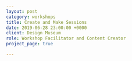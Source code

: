 ```yaml
---
layout: post
category: workshops
title: Create and Make Sessions
date: 2019-06-28 23:00:00 +0000
client: Design Museum
role: Workshop Facilitator and Content Creator
project_page: true

---
```

